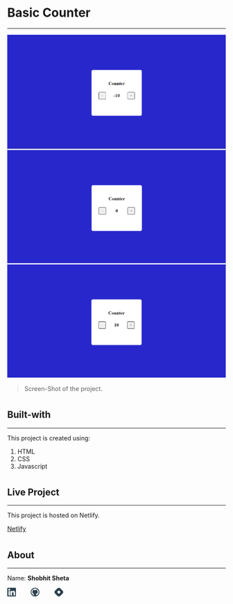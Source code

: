 # Basic Counter
---


![image](./screen-shot-2.png)
![image](./screen-shot.png)
![image](./screen-shot-1.png)


> Screen-Shot of the project.

#

## Built-with
---

This project is created using:

 1. HTML
 2. CSS
 3. Javascript

#

## Live Project
---

This project is hosted on Netlify.

[Netlify](https://shobhits-fsjs-project-BasicCounter.netlify.app/)

#

## About
---

Name: **Shobhit Sheta**

<a href="https://www.linkedin.com/in/shobhit-sheta-572b16209/" rel="some text"><img src="./readme/linkedin-svgrepo-com.svg" alt="" style="width: 4%;margin-right: 6%"></a> <a href="https://github.com/shobhit-sheta/fsjs-project-BasicCounter" rel="some text"><img src="./readme/github-svgrepo-com.svg" alt="" style="width: 4%;margin-right: 6%"></a> <a href="https://shobhitsheta.hashnode.dev/" rel="some text"><img src="./readme/hashnode-icon-svgrepo-com.svg" alt="" style="width: 4%"></a>